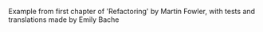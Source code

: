 Example from first chapter of 'Refactoring' by Martin Fowler, with tests and translations made by Emily Bache
